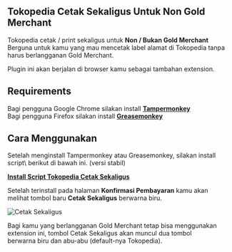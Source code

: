 ## Tokopedia Cetak Sekaligus Untuk Non Gold Merchant

Tokopedia cetak / print sekaligus untuk **Non / Bukan Gold Merchant**\
Berguna untuk kamu yang mau mencetak label alamat di Tokopedia tanpa harus berlangganan Gold Merchant.

Plugin ini akan berjalan di browser kamu sebagai tambahan extension.

## Requirements
Bagi pengguna Google Chrome silakan install [**Tampermonkey**](https://chrome.google.com/webstore/detail/tampermonkey/dhdgffkkebhmkfjojejmpbldmpobfkfo?hl=id)\
Bagi pengguna Firefox silakan install [**Greasemonkey**](https://addons.mozilla.org/en-US/firefox/addon/greasemonkey/)

## Cara Menggunakan
Setelah menginstall Tampermonkey atau Greasemonkey, silakan install script\ berikut di bawah ini. (versi stabil)

[**Install Script Tokopedia Cetak Sekaligus**](https://greasyfork.org/id/scripts/39660-tokopedia-cetak-sekaligus)

Setelah terinstall pada halaman **Konfirmasi Pembayaran** kamu akan\
melihat tombol baru **Cetak Sekaligus** berwarna biru.

![Cetak Sekaligus](https://raw.githubusercontent.com/rendy1287/tokopedia-cetak-sekaligus/master/gambar/cetak.png)

Bagi kamu yang berlangganan Gold Merchant tetap bisa menggunakan\
extension ini, tombol Cetak Sekaligus akan muncul dua tombol\
berwarna biru dan abu-abu (default-nya Tokopedia).